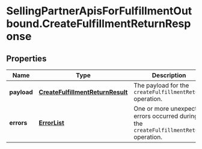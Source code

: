 # SellingPartnerApisForFulfillmentOutbound.CreateFulfillmentReturnResponse

## Properties
Name | Type | Description | Notes
------------ | ------------- | ------------- | -------------
**payload** | [**CreateFulfillmentReturnResult**](CreateFulfillmentReturnResult.md) | The payload for the `createFulfillmentReturn` operation. | [optional] 
**errors** | [**ErrorList**](ErrorList.md) | One or more unexpected errors occurred during the `createFulfillmentReturn` operation. | [optional] 


